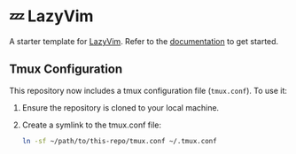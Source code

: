 # 💤 LazyVim

A starter template for [LazyVim](https://github.com/LazyVim/LazyVim).
Refer to the [documentation](https://lazyvim.github.io/installation) to get started.



## Tmux Configuration

This repository now includes a tmux configuration file (`tmux.conf`). To use it:

1. Ensure the repository is cloned to your local machine.
2. Create a symlink to the tmux.conf file:
   
   ```bash
   ln -sf ~/path/to/this-repo/tmux.conf ~/.tmux.conf
